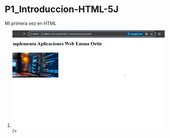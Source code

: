 # P1_Introduccion-HTML-5J

Mi primera vez en HTML 

1. <img  src="https://github.com/emma-ortiz/P1_Introduccion-HTML-5J/blob/main/captura.png"  alt="web">/>
